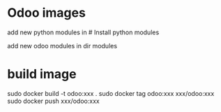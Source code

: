 # Odoo images

add new python modules in # Install python modules

add new odoo modules in dir modules

# build image 

sudo docker build -t odoo:xxx .
sudo docker tag odoo:xxx xxx/odoo:xxx
sudo docker push xxx/odoo:xxx
